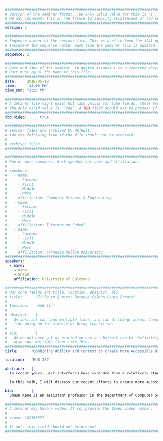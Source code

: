 ```yaml
---
################################################################################
# Version of the seminar format. The only valid value for this is '1'. 
# We may increment this in the future to simplify maintenance of old seminars.
################################################################################
version: 1

################################################################################
# Sequence number of the seminar file. This is used to keep the iCal up to date.
# Increment the sequence number each time the seminar file is updated.
################################################################################
sequence: 2

################################################################################
# Date and time of the seminar. In quotes because : is a reserved character.
# Date must equal the name of this file.
################################################################################
date:     2016-05-18
time:     "12:00 PM"
time_end: "1:20 PM"

################################################################################
# A seminar file might exist but lack values for some fields. These are 'TBD'. 
# The only valid value is 'True'. A TBD field should not be present if 'False'.
################################################################################
tbd_video:      true

################################################################################
# Seminar files are archived by default.
# Add the following line if the file should not be archived:
#
# archive: false
################################################################################

################################################################################
# One or more speakers. Each speaker has name and affiliation.
#
# speakers:
#   - name: 
#     - Surname
#     - First
#     - Middle
#     - More
#     affiliation: Computer Science & Engineering 
#   - name: 
#     - Surname
#     - First
#     - Middle
#     - More
#     affiliation: Information School 
#   - name: 
#     - Surname
#     - First
#     - Middle
#     - More
#     affiliation: Carnegie Mellon University 
################################################################################
speakers:
  - name: 
    - Kane
    - Shaun
    affiliation: University of Colorado

################################################################################
# Our core fields are title, location, abstract, bio.
# title:      "Title in Quotes: Because Colons Cause Errors"
# 
# location:   "HUB 334"
# 
# abstract:   |
#   An abstract can span multiple lines, and can do things across those lines,
#   like going on for a while or being repetitive.
# 
# bio:        |
#   An do not even get us started on how an abstract can be. Definitely can
#   also span multiple lines like this.
################################################################################
title:      "Combining Ability and Context to Create More Accessible User Interfaces"

location:   "HUB 332"

abstract:   |
  In recent years, user interfaces have expanded from a relatively standardized set of inputs and outputs (keyboards, mice, and monitors), to a broad ecosystem of device form factors with diverse input, output, and sensing methods. This diversity of interaction methods can benefit all computer users, but may be especially helpful for individuals with disabilities.

  In this talk, I will discuss our recent efforts to create more accessible computing technologies for individuals with a range of abilities, including new mobile and wearable technologies for people with vision impairments, gesture-sensitive wheelchair controls, and context-aware communication devices.
  
bio:        |
  Shaun Kane is an assistant professor in the Department of Computer Science at the University of Colorado Boulder and is currently a Visiting Researcher at Microsoft Research. Shaun has been awarded a Google Lime Scholarship, a UMBC Academic Innovation Fellowship, and an Alfred P. Sloan Fellowship. Shaun's work explores ways to make computing devices easier to use for people with disabilities, and explores a range of accessibility issues including touch screen and gesture interaction for people with vision impairments, touch interfaces for power wheelchair users, context-aware augmentative and alternative communication devices, and wearable assistive technology.

################################################################################
# A seminar may have a video. If so, provide the Vimeo video number.
#
# video: 142303577
#
# If not, this field should not be present 
################################################################################
---
```

